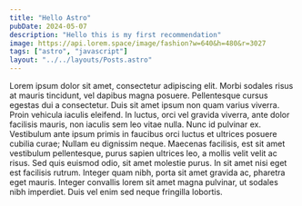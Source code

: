 ```yaml
---
title: "Hello Astro"
pubDate: 2024-05-07
description: "Hello this is my first recommendation"
image: https://api.lorem.space/image/fashion?w=640&h=480&r=3027
tags: ["astro", "javascript"]
layout: "../../layouts/Posts.astro"
---
```

Lorem ipsum dolor sit amet, consectetur adipiscing elit. Morbi sodales risus at mauris tincidunt, vel dapibus magna posuere. Pellentesque cursus egestas dui a consectetur. Duis sit amet ipsum non quam varius viverra. Proin vehicula iaculis eleifend. In luctus, orci vel gravida viverra, ante dolor facilisis mauris, non iaculis sem leo vitae nulla. Nunc id pulvinar ex. Vestibulum ante ipsum primis in faucibus orci luctus et ultrices posuere cubilia curae; Nullam eu dignissim neque. Maecenas facilisis, est sit amet vestibulum pellentesque, purus sapien ultrices leo, a mollis velit velit ac risus. Sed quis euismod odio, sit amet molestie purus. In sit amet nisi eget est facilisis rutrum. Integer quam nibh, porta sit amet gravida ac, pharetra eget mauris. Integer convallis lorem sit amet magna pulvinar, ut sodales nibh imperdiet. Duis vel enim sed neque fringilla lobortis. 